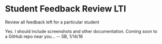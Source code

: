 # Student Feedback Review LTI

Review all feedback left for a particular student

Yes. I should include screenshots and other documentation. Coming soon to a GitHub repo near you… -- SB, 1/14/16
